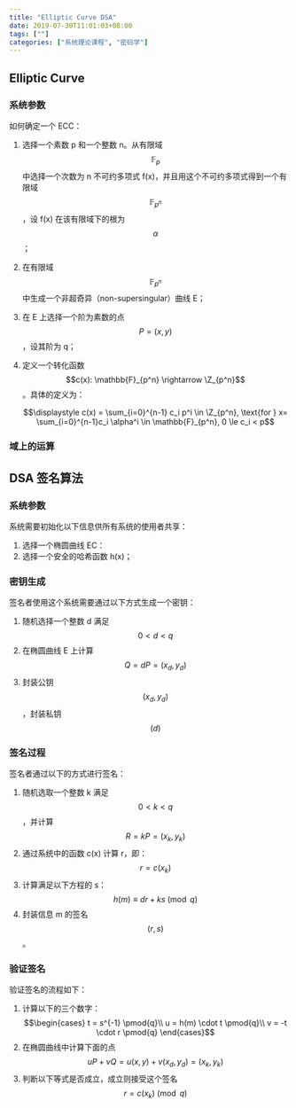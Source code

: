```yaml
---
title: "Elliptic Curve DSA"
date: 2019-07-30T11:01:03+08:00
tags: [""]
categories: ["系统理论课程", "密码学"]
---
```



## Elliptic Curve

### 系统参数

如何确定一个 ECC：

1. 选择一个素数 p 和一个整数 n。从有限域 $$\mathbb{F}_p$$ 中选择一个次数为 n 不可约多项式 f(x)，并且用这个不可约多项式得到一个有限域 $$\mathbb{F}_{p^n}$$，设 f(x) 在该有限域下的根为 $$\alpha$$；

2. 在有限域 $$\mathbb{F}_{p^n}$$ 中生成一个非超奇异（non-supersingular）曲线 E；

3. 在 E 上选择一个阶为素数的点 $$P=(x,y)$$，设其阶为 q；

4. 定义一个转化函数 $$c(x): \mathbb{F}_{p^n} \rightarrow \Z_{p^n}$$。具体的定义为：

   $$\displaystyle c(x) = \sum_{i=0}^{n-1} c_i p^i \in \Z_{p^n}, \text{for } x= \sum_{i=0}^{n-1}c_i \alpha^i \in \mathbb{F}_{p^n}, 0 \le c_i < p$$

### 域上的运算



## DSA 签名算法

### 系统参数

系统需要初始化以下信息供所有系统的使用者共享：

1. 选择一个椭圆曲线 EC：
2. 选择一个安全的哈希函数 h(x)；

### 密钥生成

签名者使用这个系统需要通过以下方式生成一个密钥：

1. 随机选择一个整数 d 满足 $$0 < d < q$$
2. 在椭圆曲线 E 上计算 $$Q = dP = (x_d, y_d)$$
3. 封装公钥 $$(x_d, y_d)$$，封装私钥 $$(d)$$

### 签名过程

签名者通过以下的方式进行签名：

1. 随机选取一个整数 k 满足 $$0 < k < q$$，并计算 $$R = kP = (x_k, y_k)$$
2. 通过系统中的函数 c(x) 计算 r，即：$$r = c(x_k)$$
3. 计算满足以下方程的 s：$$h(m) \equiv dr + ks \pmod{q}$$
4. 封装信息 m 的签名 $$(r, s)$$。

### 验证签名

验证签名的流程如下：

1. 计算以下的三个数字：$$\begin{cases} t = s^{-1} \pmod{q}\\ u = h(m) \cdot t \pmod{q}\\ v = -t \cdot r \pmod{q} \end{cases}$$
2. 在椭圆曲线中计算下面的点 $$uP + vQ = u(x,y) + v(x_d,y_d)=(x_k, y_k)$$
3. 判断以下等式是否成立，成立则接受这个签名 $$r = c(x_k) \pmod{q}$$


